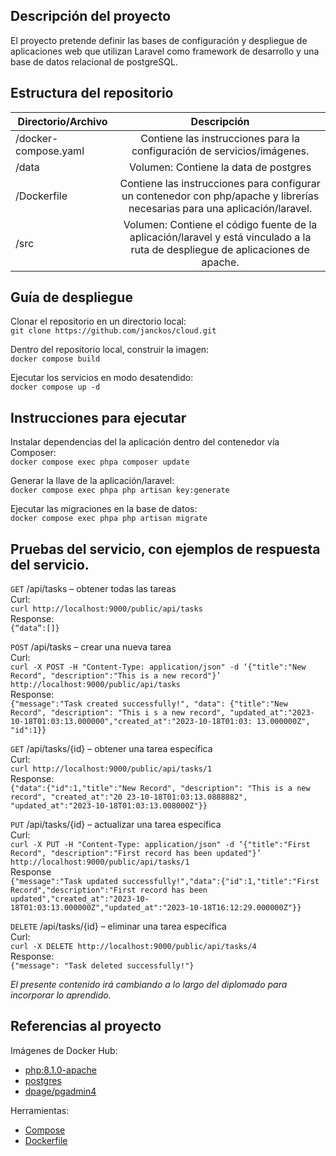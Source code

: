 ## Descripción del proyecto
El proyecto pretende definir las bases de configuración y despliegue de aplicaciones web que utilizan Laravel como framework de desarrollo y una base de datos relacional de postgreSQL.
## Estructura del repositorio
| Directorio/Archivo  | Descripción|
| ------------- |:-------------:|
| /docker-compose.yaml      | Contiene las instrucciones para la configuración de servicios/imágenes.    |
| /data      |Volumen: Contiene la data de postgres     |
| /Dockerfile   | Contiene las instrucciones para configurar un contenedor con php/apache y librerías necesarias para una aplicación/laravel.     |
| /src      | Volumen: Contiene el código fuente de la aplicación/laravel y está vinculado a la ruta de despliegue de aplicaciones de apache.     |
## Guía de despliegue
Clonar el repositorio en un directorio local:\
``
git clone https://github.com/janckos/cloud.git
``

Dentro del repositorio local, construir la imagen:\
``
docker compose build
``

Ejecutar los servicios en modo desatendido:\
``
docker compose up -d
``

## Instrucciones para ejecutar
Instalar dependencias del la aplicación dentro del contenedor vía Composer:\
``
docker compose exec phpa composer update
``

Generar la llave de la aplicación/laravel:\
``
docker compose exec phpa php artisan key:generate
``

Ejecutar las migraciones en la base de datos:\
``
docker compose exec phpa php artisan migrate
``

## Pruebas del servicio, con ejemplos de respuesta del servicio.

`GET` /api/tasks – obtener todas las tareas\
Curl:\
``
curl http://localhost:9000/public/api/tasks
``\
Response:\
``
{“data”:[]}
``

`POST` /api/tasks – crear una nueva tarea\
Curl:\
``
curl -X POST -H "Content-Type: application/json" -d ‘{"title":"New Record", "description":"This is a new record"}’ http://localhost:9000/public/api/tasks
``\
Response:\
``
{"message":"Task created successfully!", "data": {"title":"New Record", "description": "This i s a new record", "updated_at":"2023-10-18T01:03:13.000000","created_at":"2023-10-18T01:03: 13.000000Z", "id":1}}
``

`GET` /api/tasks/{id} – obtener una tarea específica\
Curl:\
``
curl http://localhost:9000/public/api/tasks/1 
``\
Response:\
``
{"data":{"id":1,"title":"New Record", "description": "This is a new record", "created_at":"20 23-10-18T01:03:13.0888882", "updated_at":"2023-10-18T01:03:13.008000Z"}}
``

`PUT` /api/tasks/{id} – actualizar una tarea específica\
Curl:\
``
curl -X PUT -H "Content-Type: application/json" -d ‘{"title":"First Record", "description":"First record has been updated"}’ http://localhost:9000/public/api/tasks/1 
``\
Response\
``
{"message":"Task updated successfully!","data":{"id":1,"title":"First Record","description":"First record has been updated","created_at":"2023-10-18T01:03:13.000000Z","updated_at":"2023-10-18T16:12:29.000000Z"}}
``

`DELETE` /api/tasks/{id} – eliminar una tarea específica\
Curl:\
``
curl -X DELETE http://localhost:9000/public/api/tasks/4 
``\
Response:\
``
{"message": "Task deleted successfully!"}
``

*El presente contenido irá cambiando a lo largo del diplomado para incorporar lo aprendido.*
## Referencias al proyecto
Imágenes de Docker Hub:
- [php:8.1.0-apache](https://hub.docker.com/layers/library/php/8.1.0-apache/images/sha256-0ebdfb1aff16a9ccb4b4f0613023cad6f5a237a8ed333a455502d9f78257125c?context=explore)
- [postgres](https://hub.docker.com/_/postgres)
- [dpage/pgadmin4](https://hub.docker.com/r/dpage/pgadmin4)

Herramientas:
- [Compose](https://docs.docker.com/compose/)
- [Dockerfile](https://docs.docker.com/engine/reference/builder/)
